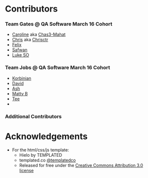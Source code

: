# Contributors

### Team Gates @ QA Software March 16 Cohort
- [Caroline](https://github.com/CarolineS-QA) aka [Chas3-Mahat](https://github.com/Chas3-Mahat)
- [Chris](https://github.com/Christian-QA) aka [Chrisctr](https://github.com/Chrisctr)
- [Felix](https://github.com/Femarleycode)
- [Safwan](https://github.com/Safwan-Akhtar)
- [Luke SO](https://github.com/sosbourneQA)

### Team Jobs @ QA Software March 16 Cohort
- [Korbinian](https://github.com/KMRRingQA)
- [David](https://github.com/DavidWilliamsQA)
- [Ash](https://github.com/Ashillqa)
- [Matty B](https://github.com/MatthewBurtQA)
- [Tee](https://github.com/TSiyamachiraQA)
- []()

### Additional Contributors

# Acknowledgements

- For the html/css/js template:
	 - Hielo by TEMPLATED
     - templated.co [@templatedco](https://templated.co/)
	 - Released for free under the [Creative Commons Attribution 3.0 license](templated.co/license)

